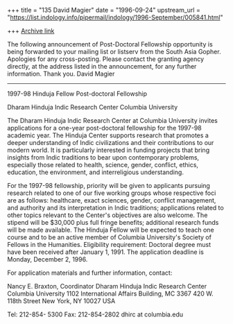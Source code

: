 +++
title = "135 David Magier"
date = "1996-09-24"
upstream_url = "https://list.indology.info/pipermail/indology/1996-September/005841.html"

+++
[Archive link](https://list.indology.info/pipermail/indology/1996-September/005841.html)

The following announcement of Post-Doctoral Fellowship opportunity is
being forwarded to your mailing list or listserv from the South Asia
Gopher. Apologies for any cross-posting. Please contact the granting
agency directly, at the address listed in the announcement, for any
further information. Thank you.
David Magier

--------------------------------------------------------------------
1997-98
Hinduja Fellow
Post-doctoral Fellowship

Dharam Hinduja Indic Research Center
Columbia University

The Dharam Hinduja Indic Research Center at Columbia University
invites applications for a one-year post-doctoral fellowship for the
1997-98 academic year. The Hinduja Center supports research that
promotes a deeper understanding of Indic civilizations and their
contributions to our modern world. It is particularly interested in
funding projects that bring insights from Indic traditions to bear
upon contemporary problems, especially those related to health,
science, gender, conflict, ethics, education, the environment, and
interreligious understanding.

For the 1997-98 fellowship, priority will be given to applicants
pursuing research related to one of our five working groups whose
respective foci are as follows: healthcare, exact sciences, gender,
conflict management, and authority and its interpretation in Indic
traditions; applications related to other topics relevant to the
Center's objectives are also welcome. The stipend will be $30,000 plus
full fringe benefits; additional research funds will be made
available.  The Hinduja Fellow will be expected to teach one course
and to be an active member of Columbia University's Society of Fellows
in the Humanities.  Eligibility requirement: Doctoral degree must have
been received after January 1, 1991. The application deadline is
Monday, December 2, 1996.

For application materials and
further information, contact: 

Nancy E. Braxton, Coordinator
Dharam Hinduja Indic Research Center
Columbia University
1102 International Affairs Building, MC 3367
420 W. 118th Street
New York, NY  10027   USA

Tel: 212-854- 5300
Fax: 212-854-2802
dhirc at columbia.edu 




